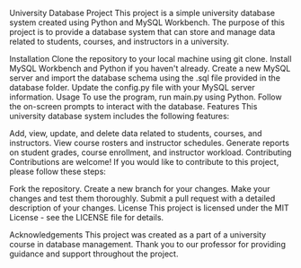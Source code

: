 University Database Project
This project is a simple university database system created using Python and MySQL Workbench. The purpose of this project is to provide a database system that can store and manage data related to students, courses, and instructors in a university.

Installation
Clone the repository to your local machine using git clone.
Install MySQL Workbench and Python if you haven't already.
Create a new MySQL server and import the database schema using the .sql file provided in the database folder.
Update the config.py file with your MySQL server information.
Usage
To use the program, run main.py using Python.
Follow the on-screen prompts to interact with the database.
Features
This university database system includes the following features:

Add, view, update, and delete data related to students, courses, and instructors.
View course rosters and instructor schedules.
Generate reports on student grades, course enrollment, and instructor workload.
Contributing
Contributions are welcome! If you would like to contribute to this project, please follow these steps:

Fork the repository.
Create a new branch for your changes.
Make your changes and test them thoroughly.
Submit a pull request with a detailed description of your changes.
License
This project is licensed under the MIT License - see the LICENSE file for details.

Acknowledgements
This project was created as a part of a university course in database management. Thank you to our professor for providing guidance and support throughout the project.
